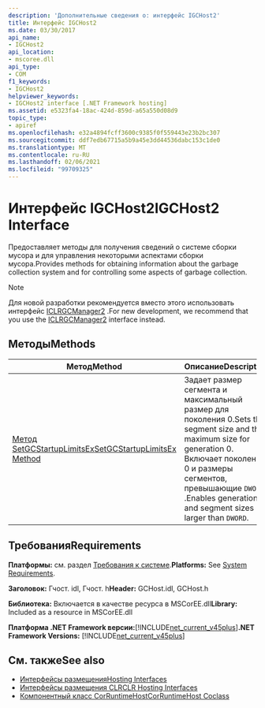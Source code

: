 ```yaml
---
description: 'Дополнительные сведения о: интерфейс IGCHost2'
title: Интерфейс IGCHost2
ms.date: 03/30/2017
api_name:
- IGCHost2
api_location:
- mscoree.dll
api_type:
- COM
f1_keywords:
- IGCHost2
helpviewer_keywords:
- IGCHost2 interface [.NET Framework hosting]
ms.assetid: e5323fa4-18ac-424d-859d-a65a550d08d9
topic_type:
- apiref
ms.openlocfilehash: e32a4894fcff3600c9385f0f559443e23b2bc307
ms.sourcegitcommit: ddf7edb67715a5b9a45e3dd44536dabc153c1de0
ms.translationtype: MT
ms.contentlocale: ru-RU
ms.lasthandoff: 02/06/2021
ms.locfileid: "99709325"
---
```

# <a name="igchost2-interface"></a><span data-ttu-id="395bd-103">Интерфейс IGCHost2</span><span class="sxs-lookup"><span data-stu-id="395bd-103">IGCHost2 Interface</span></span>

<span data-ttu-id="395bd-104">Предоставляет методы для получения сведений о системе сборки мусора и для управления некоторыми аспектами сборки мусора.</span><span class="sxs-lookup"><span data-stu-id="395bd-104">Provides methods for obtaining information about the garbage collection system and for controlling some aspects of garbage collection.</span></span>  
  
> [!NOTE]
> <span data-ttu-id="395bd-105">Для новой разработки рекомендуется вместо этого использовать интерфейс [ICLRGCManager2](iclrgcmanager2-interface.md) .</span><span class="sxs-lookup"><span data-stu-id="395bd-105">For new development, we recommend that you use the [ICLRGCManager2](iclrgcmanager2-interface.md) interface instead.</span></span>  
  
## <a name="methods"></a><span data-ttu-id="395bd-106">Методы</span><span class="sxs-lookup"><span data-stu-id="395bd-106">Methods</span></span>  
  
|<span data-ttu-id="395bd-107">Метод</span><span class="sxs-lookup"><span data-stu-id="395bd-107">Method</span></span>|<span data-ttu-id="395bd-108">Описание</span><span class="sxs-lookup"><span data-stu-id="395bd-108">Description</span></span>|  
|------------|-----------------|  
|[<span data-ttu-id="395bd-109">Метод SetGCStartupLimitsEx</span><span class="sxs-lookup"><span data-stu-id="395bd-109">SetGCStartupLimitsEx Method</span></span>](igchost2-setgcstartuplimitsex-method.md)|<span data-ttu-id="395bd-110">Задает размер сегмента и максимальный размер для поколения 0.</span><span class="sxs-lookup"><span data-stu-id="395bd-110">Sets the segment size and the maximum size for generation 0.</span></span> <span data-ttu-id="395bd-111">Включает поколение 0 и размеры сегментов, превышающие `DWORD` .</span><span class="sxs-lookup"><span data-stu-id="395bd-111">Enables generation 0 and segment sizes larger than `DWORD`.</span></span>|  
  
## <a name="requirements"></a><span data-ttu-id="395bd-112">Требования</span><span class="sxs-lookup"><span data-stu-id="395bd-112">Requirements</span></span>  

 <span data-ttu-id="395bd-113">**Платформы:** см. раздел [Требования к системе](../../get-started/system-requirements.md).</span><span class="sxs-lookup"><span data-stu-id="395bd-113">**Platforms:** See [System Requirements](../../get-started/system-requirements.md).</span></span>  
  
 <span data-ttu-id="395bd-114">**Заголовок:** Гчост. idl, Гчост. h</span><span class="sxs-lookup"><span data-stu-id="395bd-114">**Header:** GCHost.idl, GCHost.h</span></span>  
  
 <span data-ttu-id="395bd-115">**Библиотека:** Включается в качестве ресурса в MSCorEE.dll</span><span class="sxs-lookup"><span data-stu-id="395bd-115">**Library:** Included as a resource in MSCorEE.dll</span></span>  
  
 <span data-ttu-id="395bd-116">**Платформа .NET Framework версии:**[!INCLUDE[net_current_v45plus](../../../../includes/net-current-v45plus-md.md)]</span><span class="sxs-lookup"><span data-stu-id="395bd-116">**.NET Framework Versions:** [!INCLUDE[net_current_v45plus](../../../../includes/net-current-v45plus-md.md)]</span></span>  
  
## <a name="see-also"></a><span data-ttu-id="395bd-117">См. также</span><span class="sxs-lookup"><span data-stu-id="395bd-117">See also</span></span>

- [<span data-ttu-id="395bd-118">Интерфейсы размещения</span><span class="sxs-lookup"><span data-stu-id="395bd-118">Hosting Interfaces</span></span>](hosting-interfaces.md)
- [<span data-ttu-id="395bd-119">Интерфейсы размещения CLR</span><span class="sxs-lookup"><span data-stu-id="395bd-119">CLR Hosting Interfaces</span></span>](clr-hosting-interfaces.md)
- [<span data-ttu-id="395bd-120">Компонентный класс CorRuntimeHost</span><span class="sxs-lookup"><span data-stu-id="395bd-120">CorRuntimeHost Coclass</span></span>](corruntimehost-coclass.md)
